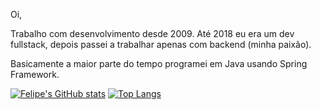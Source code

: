 Oi,

Trabalho com desenvolvimento desde 2009. Até 2018 eu era um dev fullstack, depois passei a trabalhar apenas com backend (minha paixão).

Basicamente a maior parte do tempo programei em Java usando Spring Framework.

[![Felipe's GitHub stats](https://github-readme-stats.vercel.app/api?username=flpmartins88&count_private=true&show_icons=true&theme=nord)]()
[![Top Langs](https://github-readme-stats.vercel.app/api/top-langs/?username=flpmartins88&layout=compact&count_private=true&theme=nord)]()
